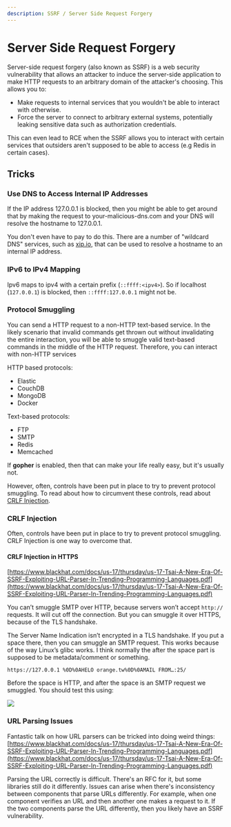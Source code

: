 ```yaml
---
description: SSRF / Server Side Request Forgery
---
```


# Server Side Request Forgery

Server-side request forgery (also known as SSRF) is a web security vulnerability that allows an attacker to induce the server-side application to make HTTP requests to an arbitrary domain of the attacker's choosing. This allows you to:

* Make requests to internal services that you wouldn't be able to interact with otherwise.
* Force the server to connect to arbitrary external systems, potentially leaking sensitive data such as authorization credentials.

This can even lead to RCE when the SSRF allows you to interact with certain services that outsiders aren't supposed to be able to access (e.g Redis in certain cases).

## Tricks

### Use DNS to Access Internal IP Addresses

If the IP address 127.0.0.1 is blocked, then you might be able to get around that by making the request to your-malicious-dns.com and your DNS will resolve the hostname to 127.0.0.1.

You don't even have to pay to do this. There are a number of "wildcard DNS" services, such as [xip.io](https://ourcodeworld.com/articles/read/1510/xip-io-a-magic-domain-name-that-provides-wildcard-dns-for-any-ip-address), that can be used to resolve a hostname to an internal IP address.

### IPv6 to IPv4 Mapping

Ipv6 maps to ipv4 with a certain prefix (`::ffff:<ipv4>`). So if localhost (`127.0.0.1`) is blocked, then `::ffff:127.0.0.1` might not be.

### Protocol Smuggling

You can send a HTTP request to a non-HTTP text-based service. In the likely scenario that invalid commands get thrown out without invalidating the entire interaction, you will be able to smuggle valid text-based commands in the middle of the HTTP request. Therefore, you can interact with non-HTTP services

HTTP based protocols:

* Elastic
* CouchDB
* MongoDB
* Docker

Text-based protocols:

* FTP
* SMTP
* Redis
* Memcached

If **gopher** is enabled, then that can make your life really easy, but it's usually not.

However, often, controls have been put in place to try to prevent protocol smuggling. To read about how to circumvent these controls, read about [CRLF Injection](./#crlf-injection).&#x20;

### CRLF Injection

Often, controls have been put in place to try to prevent protocol smuggling. CRLF Injection is one way to overcome that.

#### CRLF Injection in HTTPS

[https://www.blackhat.com/docs/us-17/thursday/us-17-Tsai-A-New-Era-Of-SSRF-Exploiting-URL-Parser-In-Trending-Programming-Languages.pdf](https://www.blackhat.com/docs/us-17/thursday/us-17-Tsai-A-New-Era-Of-SSRF-Exploiting-URL-Parser-In-Trending-Programming-Languages.pdf)

You can’t smuggle SMTP over HTTP, because servers won’t accept `http://` requests. It will cut off the connection. But you can smuggle it over HTTPS, because of the TLS handshake.

The Server Name Indication isn’t encrypted in a TLS handshake. If you put a space there, then you can smuggle an SMTP request. This works because of the way Linux’s glibc works. I think normally the after the space part is supposed to be metadata/comment or something.

```
https://127.0.0.1 %0D%0AHELO orange.tw%0D%0AMAIL FROM…:25/
```

Before the space is HTTP, and after the space is an SMTP request we smuggled. You should test this using:

![](https://lh4.googleusercontent.com/D5zHpOMsEVbb5bR5QAhGrC\_PIAlOeuXE\_jnbcWr6RbpHMhCwCaNV1rAruf9MRfNDABQnnLs3hTCTBbHVpmaFaJ0gHTbcFrDIgYagPdYt-jASMx9pCPHCvdXPl384NPuxP1Cgi2jF)

### URL Parsing Issues

Fantastic talk on how URL parsers can be tricked into doing weird things: [https://www.blackhat.com/docs/us-17/thursday/us-17-Tsai-A-New-Era-Of-SSRF-Exploiting-URL-Parser-In-Trending-Programming-Languages.pdf](https://www.blackhat.com/docs/us-17/thursday/us-17-Tsai-A-New-Era-Of-SSRF-Exploiting-URL-Parser-In-Trending-Programming-Languages.pdf)

Parsing the URL correctly is difficult. There's an RFC for it, but some libraries still do it differently. Issues can arise when there's inconsistency between components that parse URLs differently. For example, when one component verifies an URL and then another one makes a request to it. If the two components parse the URL differently, then you likely have an SSRF vulnerability.

